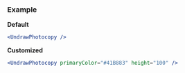 ### Example

**Default**
```jsx
<UndrawPhotocopy />
```

**Customized**
```jsx
<UndrawPhotocopy primaryColor="#41B883" height="100" />
```
